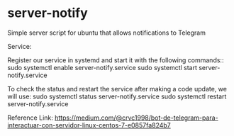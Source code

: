 # server-notify

Simple server script for ubuntu that allows notifications to Telegram

Service:

Register our service in systemd and start it with the following commands::
sudo systemctl enable server-notify.service
sudo systemctl start server-notify.service

To check the status and restart the service after making a code update, we will use:
sudo systemctl status server-notify.service
sudo systemctl restart server-notify.service

Reference Link: https://medium.com/@crvc1998/bot-de-telegram-para-interactuar-con-servidor-linux-centos-7-e0857fa824b7
